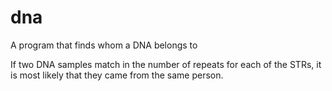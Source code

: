 # dna
A program that finds whom a DNA belongs to


If two DNA samples match in the number of repeats for each of the STRs, it is most likely that they came from the same person.
